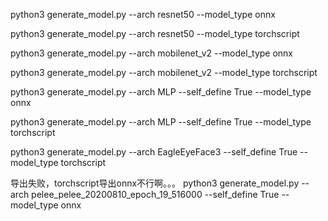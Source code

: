 python3 generate_model.py --arch resnet50 --model_type onnx

python3 generate_model.py --arch resnet50 --model_type torchscript

python3 generate_model.py --arch mobilenet_v2 --model_type onnx

python3 generate_model.py --arch mobilenet_v2 --model_type torchscript

python3 generate_model.py --arch MLP --self_define True --model_type onnx

python3 generate_model.py --arch MLP --self_define True --model_type torchscript

python3 generate_model.py --arch EagleEyeFace3 --self_define True --model_type torchscript

导出失败，torchscript导出onnx不行啊。。。
python3 generate_model.py --arch pelee_pelee_20200810_epoch_19_516000 --self_define True --model_type onnx
